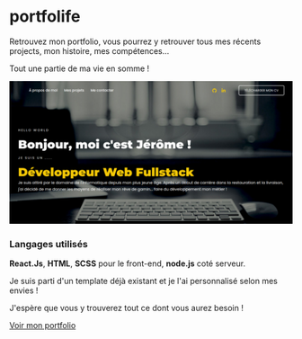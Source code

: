 # portfolife
Retrouvez mon portfolio, 
vous pourrez y retrouver tous mes récents projects, mon histoire, mes compétences...

Tout une partie de ma vie en somme !

![](https://github.com/jerkodeur/portfolife/blob/main/public/assets/images/projects/portfolife.png)

### Langages utilisés
__React.Js__, __HTML__, __SCSS__ pour le front-end, __node.js__ coté serveur.

Je suis parti d'un template déjà existant et je l'ai personnalisé selon mes envies !

J'espère que vous y trouverez tout ce dont vous aurez besoin !

[Voir mon portfolio](https://portfolife.netlify.app/)
